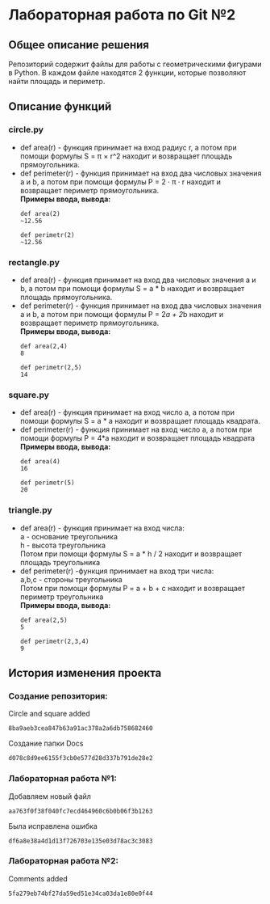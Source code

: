 # Лабораторная работа по Git №2
## Общее описание решения
Репозиторий содержит файлы для работы с геометрическими фигурами в Python. В каждом файле находятся 2 функции, которые позволяют найти площадь и периметр.

## Описание функций
### circle.py

- def area(r) - функция принимает на вход радиус r, а потом при помощи формулы  S = π × r^2 находит и возвращает площадь прямоугольника.
- def perimeter(r) - функция принимает на вход два числовых значения a и b, а потом при помощи формулы P = 2 · π · r находит и возвращает периметр прямоугольника. <br />
**Примеры ввода, вывода:**
  ```
  def area(2)
  ~12.56
  ```
  ```
  def perimetr(2)
  ~12.56
  ```
### rectangle.py

- def area(r) - функция принимает на вход два числовых значения a и b, а потом при помощи формулы S = a * b находит и возвращает площадь прямоугольника.
- def perimeter(r) - функция принимает на вход два числовых значения a и b, а потом при помощи формулы P = 2*a + 2*b находит и возвращает периметр прямоугольника. <br />
**Примеры ввода, вывода:**
  ```
  def area(2,4)
  8
  ```
  ```
  def perimetr(2,5)
  14
  ```
### square.py

- def area(r) - функция принимает на вход число a, а потом при помощи формулы S = a * a находит и возвращает площадь квадрата.
- def perimeter(r) - функция принимает на вход число a, а потом при помощи формулы P = 4*a находит и возвращает площадь квадрата <br />
**Примеры ввода, вывода:**
  ```
  def area(4)
  16
  ```
  ```
  def perimetr(5)
  20
  ```
### triangle.py

- def area(r) - функция принимает на вход числа: <br />
    а - основание треугольника <br />
    h - высота треугольника <br />
    Потом при помощи формулы S = a * h / 2 находит и возвращает площадь треугольника
- def perimeter(r) -функция принимает на вход три числа: <br />
      a,b,c - стороны треугольника <br />
      Потом при помощи формулы P = a + b + c находит и возвращает периметр треугольника <br />
**Примеры ввода, вывода:**
  ```
  def area(2,5)
  5
  ```
  ```
  def perimetr(2,3,4)
  9
  ```
  
## История изменения проекта
### Создание репозитория:

Circle and square added
```
8ba9aeb3cea847b63a91ac378a2a6db758682460
```

Создание папки Docs
```
d078c8d9ee6155f3cb0e577d28d337b791de28e2
```

### Лабораторная работа №1:
Добавляем новый файл
```
aa763f0f38f040fc7ecd464960c6b0b06f3b1263
```

Была исправлена ошибка
```
df6a8e38a4d1d13f726703e135e03d78ac3c3083
```

### Лабораторная работа №2:
Comments added
```
5fa279eb74bf27da59ed51e34ca03da1e80e0f44
```
